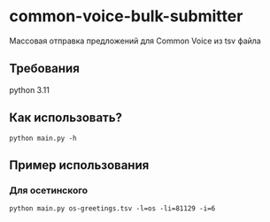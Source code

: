 # common-voice-bulk-submitter

Массовая отправка предложений для Common Voice из tsv файла

## Требования

python 3.11

## Как использовать?

```python main.py -h```

## Пример использования

### Для осетинского

```python main.py os-greetings.tsv -l=os -li=81129 -i=6```